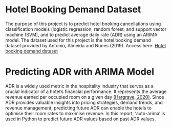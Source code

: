 # Hotel Booking Demand Dataset
The purpose of this project is to predict hotel booking cancellations using classification models (logistic regression, random forest, and support vector machine (SVM), and to predict average daily rate (ADR) using an ARIMA model. The dataset used for this project is the hotel booking demand dataset provided by Antonio, Almeida and Nunes (2019). Access here: [Hotel booking demand dataset](https://www.kaggle.com/datasets/jessemostipak/hotel-booking-demand/data)

# Predicting ADR with ARIMA Model
ADR is a widely used metric in the hospitality industry that serves as a crucial indicator of a hotel’s financial performance. It represents the average revenue earned per occupied room on a given day [(Hargrave, 2020)](https://www.investopedia.com/terms/a/average-daily-rate.asp). Since ADR provides valuable insights into pricing strategies, demand trends, and revenue management, predicting future ADR can enable the hotels to optimise their room rates to maximise revenue. In this report, ‘auto-arima’ is used in Python to predict future ADR values based on past ADR values.
